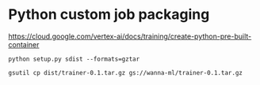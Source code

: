 # Python custom job packaging 

https://cloud.google.com/vertex-ai/docs/training/create-python-pre-built-container

`python setup.py sdist --formats=gztar`

`gsutil cp dist/trainer-0.1.tar.gz gs://wanna-ml/trainer-0.1.tar.gz`